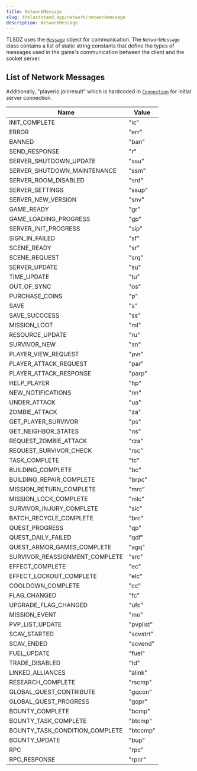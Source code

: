 ```yaml
---
title: NetworkMessage
slug: thelaststand.app/network/networkmessage
description: NetworkMessage
---
```


TLSDZ uses the [`Message`](/playerio/message) object for communication. The `NetworkMessage` class contains a list of static string constants that define the types of messages used in the game's communication between the client and the socket server.

## List of Network Messages

Additionally, "playerio.joinresult" which is hardcoded in [`Connection`](/playerio/connection) for initial server connection.

| Name                           | Value     |
| ------------------------------ | --------- |
| INIT_COMPLETE                  | "ic"      |
| ERROR                          | "err"     |
| BANNED                         | "ban"     |
| SEND_RESPONSE                  | "r"       |
| SERVER_SHUTDOWN_UPDATE         | "ssu"     |
| SERVER_SHUTDOWN_MAINTENANCE    | "ssm"     |
| SERVER_ROOM_DISABLED           | "srd"     |
| SERVER_SETTINGS                | "ssup"    |
| SERVER_NEW_VERSION             | "snv"     |
| GAME_READY                     | "gr"      |
| GAME_LOADING_PROGRESS          | "gp"      |
| SERVER_INIT_PROGRESS           | "sip"     |
| SIGN_IN_FAILED                 | "sf"      |
| SCENE_READY                    | "sr"      |
| SCENE_REQUEST                  | "srq"     |
| SERVER_UPDATE                  | "su"      |
| TIME_UPDATE                    | "tu"      |
| OUT_OF_SYNC                    | "os"      |
| PURCHASE_COINS                 | "p"       |
| SAVE                           | "s"       |
| SAVE_SUCCCESS                  | "ss"      |
| MISSION_LOOT                   | "ml"      |
| RESOURCE_UPDATE                | "ru"      |
| SURVIVOR_NEW                   | "sn"      |
| PLAYER_VIEW_REQUEST            | "pvr"     |
| PLAYER_ATTACK_REQUEST          | "par"     |
| PLAYER_ATTACK_RESPONSE         | "parp"    |
| HELP_PLAYER                    | "hp"      |
| NEW_NOTIFICATIONS              | "nn"      |
| UNDER_ATTACK                   | "ua"      |
| ZOMBIE_ATTACK                  | "za"      |
| GET_PLAYER_SURVIVOR            | "ps"      |
| GET_NEIGHBOR_STATES            | "ns"      |
| REQUEST_ZOMBIE_ATTACK          | "rza"     |
| REQUEST_SURVIVOR_CHECK         | "rsc"     |
| TASK_COMPLETE                  | "tc"      |
| BUILDING_COMPLETE              | "bc"      |
| BUILDING_REPAIR_COMPLETE       | "brpc"    |
| MISSION_RETURN_COMPLETE        | "mrc"     |
| MISSION_LOCK_COMPLETE          | "mlc"     |
| SURVIVOR_INJURY_COMPLETE       | "sic"     |
| BATCH_RECYCLE_COMPLETE         | "brc"     |
| QUEST_PROGRESS                 | "qp"      |
| QUEST_DAILY_FAILED             | "qdf"     |
| QUEST_ARMOR_GAMES_COMPLETE     | "agq"     |
| SURVIVOR_REASSIGNMENT_COMPLETE | "src"     |
| EFFECT_COMPLETE                | "ec"      |
| EFFECT_LOCKOUT_COMPLETE        | "elc"     |
| COOLDOWN_COMPLETE              | "cc"      |
| FLAG_CHANGED                   | "fc"      |
| UPGRADE_FLAG_CHANGED           | "ufc"     |
| MISSION_EVENT                  | "me"      |
| PVP_LIST_UPDATE                | "pvplist" |
| SCAV_STARTED                   | "scvstrt" |
| SCAV_ENDED                     | "scvend"  |
| FUEL_UPDATE                    | "fuel"    |
| TRADE_DISABLED                 | "td"      |
| LINKED_ALLIANCES               | "alink"   |
| RESEARCH_COMPLETE              | "rscmp"   |
| GLOBAL_QUEST_CONTRIBUTE        | "gqcon"   |
| GLOBAL_QUEST_PROGRESS          | "gqpr"    |
| BOUNTY_COMPLETE                | "bcmp"    |
| BOUNTY_TASK_COMPLETE           | "btcmp"   |
| BOUNTY_TASK_CONDITION_COMPLETE | "btccmp"  |
| BOUNTY_UPDATE                  | "bup"     |
| RPC                            | "rpc"     |
| RPC_RESPONSE                   | "rpcr"    |
